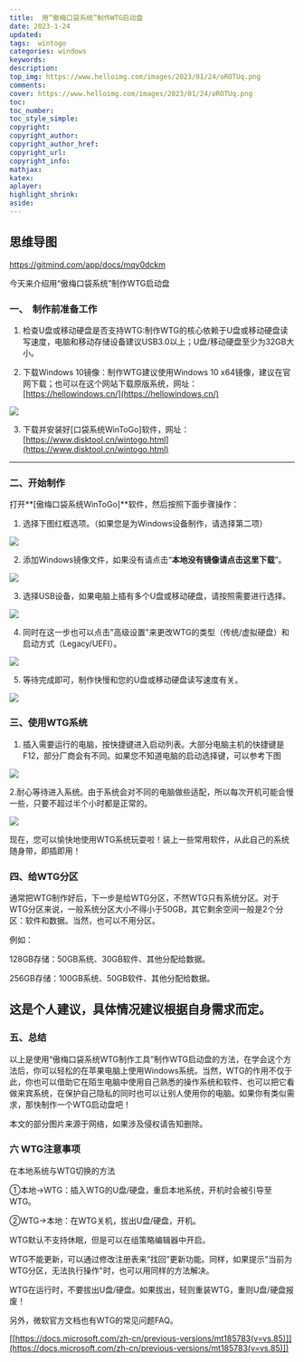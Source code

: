 ```yaml
---
title:  用“傲梅口袋系统”制作WTG启动盘
date: 2023-1-24
updated:
tags:  wintogo
categories: windows
keywords: 
description:
top_img: https://www.helloimg.com/images/2023/01/24/oROTUq.png
comments:
cover: https://www.helloimg.com/images/2023/01/24/oROTUq.png
toc:
toc_number:
toc_style_simple:
copyright:
copyright_author:
copyright_author_href:
copyright_url:
copyright_info:
mathjax:
katex:
aplayer:
highlight_shrink:
aside:
---
```


## 思维导图

https://gitmind.com/app/docs/mqy0dckm

今天来介绍用“傲梅口袋系统”制作WTG启动盘

### **一、  制作前准备工作**

1. 检查U盘或移动硬盘是否支持WTG:制作WTG的核心依赖于U盘或移动硬盘读写速度，电脑和移动存储设备建议USB3.0以上；U盘/移动硬盘至少为32GB大小。

2. 下载Windows 10镜像：制作WTG建议使用Windows 10 x64镜像，建议在官网下载；也可以在这个网站下载原版系统，网址： [https://hellowindows.cn/](https://hellowindows.cn/)

![](https://s2.loli.net/2023/01/24/Z6h8aRpqXkbzjFH.webp)

3. 下载并安装好[口袋系统WinToGo]软件，网址：[https://www.disktool.cn/wintogo.html](https://www.disktool.cn/wintogo.html)

---

### **二、开始制作**

打开**[傲梅口袋系统WinToGo]**软件，然后按照下面步骤操作：

1. 选择下图红框选项。（如果您是为Windows设备制作，请选择第二项）

![](https://s2.loli.net/2023/01/24/7zSqei9THhoRygv.webp)

2. 添加Windows镜像文件，如果没有请点击“**本地没有镜像请点击这里下载**”。

![](https://s2.loli.net/2023/01/24/O3xvLjodHJEDA6g.webp)

3. 选择USB设备，如果电脑上插有多个U盘或移动硬盘，请按照需要进行选择。

![](https://s2.loli.net/2023/01/24/IxeKlkXhLi3m95d.webp)

4. 同时在这一步也可以点击"高级设置"来更改WTG的类型（传统/虚拟硬盘）和启动方式（Legacy/UEFI）。

![](https://s2.loli.net/2023/01/24/lMSN9piR2QefIoa.webp)

5. 等待完成即可，制作快慢和您的U盘或移动硬盘读写速度有关。

![](https://s2.loli.net/2023/01/24/5P9TiXnFqxaHgtf.webp)



### **三、使用WTG系统**

1. 插入需要运行的电脑，按快捷键进入启动列表。大部分电脑主机的快捷键是F12，部分厂商会有不同。如果您不知道电脑的启动选择键，可以参考下图

![](https://s2.loli.net/2023/01/24/v9RmLyts45AhlrQ.webp)

2.耐心等待进入系统。由于系统会对不同的电脑做些适配，所以每次开机可能会慢一些，只要不超过半个小时都是正常的。

![](https://s2.loli.net/2023/01/24/OgY12t3snTe9ZXm.webp)

现在，您可以愉快地使用WTG系统玩耍啦！装上一些常用软件，从此自己的系统随身带，即插即用！



### **四、给WTG分区**

通常把WTG制作好后，下一步是给WTG分区，不然WTG只有系统分区。对于WTG分区来说，一般系统分区大小不得小于50GB，其它剩余空间一般是2个分区：软件和数据。当然，也可以不用分区。

例如：

128GB存储：50GB系统、30GB软件、其他分配给数据。

256GB存储：100GB系统、50GB软件、其他分配给数据。

## 这是个人建议，具体情况建议根据自身需求而定。

### **五、总结**
以上是使用“傲梅口袋系统WTG制作工具”制作WTG启动盘的方法，在学会这个方法后，你可以轻松的在苹果电脑上使用Windows系统。当然，WTG的作用不仅于此，你也可以借助它在陌生电脑中使用自己熟悉的操作系统和软件、也可以把它看做来宾系统，在保护自己隐私的同时也可以让别人使用你的电脑。如果你有类似需求，那快制作一个WTG启动盘吧！

本文的部分图片来源于网络，如果涉及侵权请告知删除。

### 六 WTG注意事项

在本地系统与WTG切换的方法

①本地→WTG：插入WTG的U盘/硬盘，重启本地系统，开机时会被引导至WTG。

②WTG→本地：在WTG关机，拔出U盘/硬盘，开机。

WTG默认不支持休眠，但是可以在组策略编辑器中开启。

WTG不能更新，可以通过修改注册表来“找回”更新功能。同样，如果提示"当前为WTG分区，无法执行操作"时，也可以用同样的方法解决。

WTG在运行时，不要拔出U盘/硬盘。如果拔出，轻则重装WTG，重则U盘/硬盘报废！

另外，微软官方文档也有WTG的常见问题FAQ。

[[https://docs.microsoft.com/zh-cn/previous-versions/mt185783(v=vs.85)]](https://docs.microsoft.com/zh-cn/previous-versions/mt185783(v=vs.85)]) 
